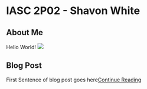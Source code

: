 # IASC 2P02 - Shavon White
## About Me
Hello World!
![](images/Robot)
## Blog Post
First Sentence of blog post goes here[Continue Reading](blog)
